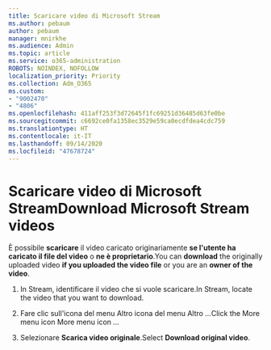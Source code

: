 ```yaml
---
title: Scaricare video di Microsoft Stream
ms.author: pebaum
author: pebaum
manager: mnirkhe
ms.audience: Admin
ms.topic: article
ms.service: o365-administration
ROBOTS: NOINDEX, NOFOLLOW
localization_priority: Priority
ms.collection: Adm_O365
ms.custom:
- "9002470"
- "4806"
ms.openlocfilehash: 411aff253f3d72645f1fc69251d36485d63fe0be
ms.sourcegitcommit: c6692ce0fa1358ec3529e59ca0ecdfdea4cdc759
ms.translationtype: HT
ms.contentlocale: it-IT
ms.lasthandoff: 09/14/2020
ms.locfileid: "47678724"
---
```

# <a name="download-microsoft-stream-videos"></a><span data-ttu-id="6652b-102">Scaricare video di Microsoft Stream</span><span class="sxs-lookup"><span data-stu-id="6652b-102">Download Microsoft Stream videos</span></span>

<span data-ttu-id="6652b-103">È possibile **scaricare** il video caricato originariamente **se l'utente ha caricato il file del video** o **ne è proprietario**.</span><span class="sxs-lookup"><span data-stu-id="6652b-103">You can **download** the originally uploaded video **if you uploaded the video file** or you are an **owner of the video**.</span></span>

1. <span data-ttu-id="6652b-104">In Stream, identificare il video che si vuole scaricare.</span><span class="sxs-lookup"><span data-stu-id="6652b-104">In Stream, locate the video that you want to download.</span></span>

2. <span data-ttu-id="6652b-105">Fare clic sull'icona del menu Altro icona del menu Altro *...*</span><span class="sxs-lookup"><span data-stu-id="6652b-105">Click the More menu icon More menu icon *...*</span></span>

3. <span data-ttu-id="6652b-106">Selezionare **Scarica video originale**.</span><span class="sxs-lookup"><span data-stu-id="6652b-106">Select **Download original video**.</span></span>
